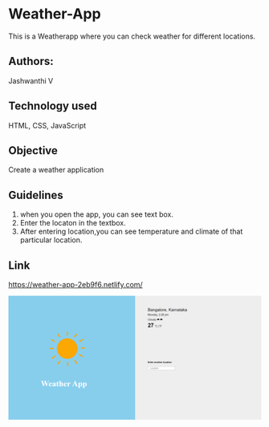 # Weather-App
This is a Weatherapp where you can check weather for different locations.

## Authors:
Jashwanthi V


## Technology used
HTML, CSS, JavaScript

## Objective
Create a weather application

## Guidelines
1. when you open the app, you can see text box.
2. Enter the locaton in the textbox.
3. After entering location,you can see temperature and climate of that particular location.

## Link
https://weather-app-2eb9f6.netlify.com/

![Weather](images/weather.PNG)

